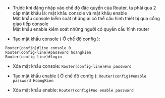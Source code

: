 - Trước khi đăng nhập vào chế độ đặc quyền của Router, ta phải qua 2 cấp mật khẩu là: mật khẩu console và mật khẩu enable  <br/>
	Mật khẩu console kiểm soát những ai có thể cấu hình thiết bị qua cổng giao tiếp console    <br/>
	Mật khẩu enable kiểm soát những người có quyền cấu hình router          <br/>

- Tạo mật khẩu console ( Ở chế độ config ):
```
Router(config)#line console 0
Router(config-line)#password hoangkien 
Router(config-line)#login
```
- Xóa mật khẩu console: ```Router(config-line)#no password```


- Tạo mật khẩu enable ( Ở chế độ config ): 
```Router(config)#enable password HoangKien```

- Xóa mật khẩu enable: ```Router(config)#no enable password```
